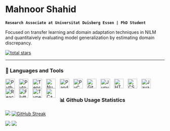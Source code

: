 # Mahnoor Shahid

**`Research Associate at Universitat Duisberg Essen | PhD Student`**

Focused on transfer learning and domain adaptation techniques in NILM and quantitaively evaluating model generalization by estimating domain discrepancy.

<!--<p align="center">>

<!--  <a href="https://www.youtube.com/c/DevProTips?sub_confirmation=1">
    <img alt="profile views" title="GitHub Profile Views" src="https://custom-icon-badges.demolab.com/youtube/channel/subscribers/UCipSxT7a3rn81vGLw9lqRkg?color=%23E05D44&label=SUBSCRIBE&logo=video&logoColor=white&style=for-the-badge&labelColor=CE4630"/></a> -->
  
<!--  <a href="https://www.youtube.com/c/DevProTips">
    <img alt="youtube views" title="YouTube views" src="https://custom-icon-badges.demolab.com/youtube/channel/views/UCipSxT7a3rn81vGLw9lqRkg?color=%23E1AD0E&logo=video&logoColor=white&style=for-the-badge&labelColor=C79600"/></a> -->
    
  <a href="https://github.com/mahnoor-shahid?tab=repositories&sort=stargazers">
    <img alt="total stars" title="Total stars on GitHub" src="https://custom-icon-badges.demolab.com/github/stars/mahnoor-shahid?color=55960c&style=for-the-badge&labelColor=488207&logo=star"/></a>
  
 <!-- <a href="https://www.linkedin.com/in/mahnoor-v20399/">   
    <img alt="Followers" title="Followers" src="https://custom-icon-badges.demolab.com/github/followers/DenverCoder1?color=236ad3&labelColor=1155ba&style=for-the-badge&logo=person-add&label=Follow&logoColor=white"/></a> -->
  
<!--  <a href="https://github.com/mahnoor-shahid?tab=achievements">
    <img alt="Achievements" title="Achievements" src="https://freshidea.com/jonah/app/DenverCoder1-profile-views"/></a> -->
            
      
</p>

   
---
  
### 🧰 Languages and Tools



<img align="left" alt="Python" width="30px" style="padding-right:10px;" src="https://cdn.jsdelivr.net/gh/devicons/devicon/icons/python/python-plain.svg" />
<img align="left" alt="Pytorch" width="30px" style="padding-right:10px;" src="https://cdn.jsdelivr.net/gh/devicons/devicon/icons/pytorch/pytorch-original.svg" />
<img align="left" alt="Tensorflow" width="30px" style="padding-right:10px;" src="https://cdn.jsdelivr.net/gh/devicons/devicon/icons/tensorflow/tensorflow-original.svg" />
          
<img align="left" alt="Numpy" width="30px" style="padding-right:10px;" src="https://cdn.jsdelivr.net/gh/devicons/devicon/icons/numpy/numpy-original.svg" />
<img align="left" alt="Pandas" width="30px" style="padding-right:10px;" src="https://cdn.jsdelivr.net/gh/devicons/devicon/icons/pandas/pandas-original.svg" />   

<img align="left" alt="PyCharm" width="30px" style="padding-right:10px;" src="https://cdn.jsdelivr.net/gh/devicons/devicon/icons/pycharm/pycharm-original.svg" />         
          
<img align="left" alt="Git" width="30px" style="padding-right:10px;" src="https://cdn.jsdelivr.net/gh/devicons/devicon/icons/git/git-original.svg" />
<img align="left" alt="JupyterLab" width="30px" style="padding-right:10px;" src="https://cdn.jsdelivr.net/gh/devicons/devicon/icons/jupyter/jupyter-original.svg" />

<img align="left" alt="HTML" width="30px" style="padding-right:10px;" src="https://cdn.jsdelivr.net/gh/devicons/devicon/icons/html5/html5-plain.svg" />
<img align="left" alt="CSS" width="30px" style="padding-right:10px;" src="https://cdn.jsdelivr.net/gh/devicons/devicon/icons/css3/css3-plain.svg" />
<img align="left" alt="JavaScript" width="30px" style="padding-right:10px;" src="https://cdn.jsdelivr.net/gh/devicons/devicon/icons/javascript/javascript-plain.svg" />

<img align="left" alt="React" width="30px" style="padding-right:10px;" src="https://cdn.jsdelivr.net/gh/devicons/devicon/icons/react/react-original.svg" />
<img align="left" alt="Flutter" width="30px" style="padding-right:10px;" src="https://cdn.jsdelivr.net/gh/devicons/devicon/icons/flutter/flutter-original.svg" />
<img align="left" alt="TypeScript" width="30px" style="padding-right:10px;" src="https://cdn.jsdelivr.net/gh/devicons/devicon/icons/typescript/typescript-plain.svg" />          
<img align="left" alt="C++" width="30px" style="padding-right:10px;" src="https://cdn.jsdelivr.net/gh/devicons/devicon/icons/cplusplus/cplusplus-line.svg" />

          
         
<br />

#

### 📊 Github Usage Statistics

![](http://github-profile-summary-cards.vercel.app/api/cards/profile-details?username=mahnoor-shahid&theme=dracula) 
[![GitHub Streak](https://streak-stats.demolab.com?user=mahnoor-shahid&theme=dracula&hide_border=true&border_radius=10&type=png)](https://github.com/mahnoor-shahid?tab=repositories)

<!-- ![](http://github-profile-summary-cards.vercel.app/api/cards/repos-per-language?username=mahnoor-shahid&theme=dracula) -->
<!-- ![](http://github-profile-summary-cards.vercel.app/api/cards/most-commit-language?username=mahnoor-shahid&theme=dracula) -->
![](http://github-profile-summary-cards.vercel.app/api/cards/stats?username=mahnoor-shahid&theme=moonlight)
![](http://github-profile-summary-cards.vercel.app/api/cards/productive-time?username=mahnoor-shahid&theme=dracula&utcOffset=8)

<!-- https://streak-stats.demolab.com/demo/ -->
<!-- https://github-profile-summary-cards.vercel.app/demo.html -->
